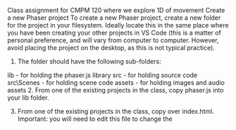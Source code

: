 Class assignment for CMPM 120 where we explore 1D of movement
Create a new Phaser project
To create a new Phaser project, create a new folder for the project in your filesystem. Ideally locate this in the same place where you have been creating your other projects in VS Code (this is a matter of personal preference, and will vary from computer to computer. However, avoid placing the project on the desktop, as this is not typical practice).

1. The folder should have the following sub-folders:

lib - for holding the phaser.js library
src - for holding source code
src\Scenes - for holding scene code
assets - for holding images and audio assets
2. From one of the existing projects in the class, copy phaser.js into your lib folder.

3. From one of the existing projects in the class, copy over index.html. Important: you will need to edit this file to change the <script> tags to bring in the Javascript code for your scenes.

4. From one of the existing projects in the class, copy over main.js. Important: you will need to edit this file to change the game configuration object to have the correct scene class.

5. Now, open up the project in Visual Studio Code. Create a new "README.md" file and add a brief description of your project ("Class assignment for CMPM 120 where we explore 1D of movement")

6. Create a new scene class to hold the 1D movement scene. Put in your Phaser scene class template code (class name, constructor, preload, create, update). Make sure the constructor calls super('sceneName'); // 'SceneName' will vary by project, use the name from your project

7. Go back into index.html and add the scene class .js file into the <script> tag. Also change the <title> tag.

8. Go back into main.js and add the scene class name into the game config object.

Checklist:

Please verify all of these items! Missing any of these will cause an error.

phaser.js is in lib
main.js is in src
your new scene class is in src/Scenes
index.html has a script tag which loads this scene class (use the screen class' filename here)
the game config object in main.js has the name of the scene class (use the class name here, not the filename)
the scene class constructor calls super('sceneName')
No, really, verify each of these items, ok?

Once you are done, try running it in Live Server. Nothing should be visible on screen, but there should also not be any errors in the console. Try adding a console.log to your update() and create() methods in the scene if you are wondering if your scene has actually loaded.

Create your 1D Movement Avatar
For this part of the project, you need to identify a player avatar from one of the Kenny AssetsLinks to an external site. projects, and then make it move back and forth along the bottom of the screen. There are a few parts to this:

Find the avatar image asset. You can choose any player avatar-like asset from any of the 2D Kenny Asset packs. If you don't have a strong preference, use one of the player avatars from the Scribble Platformer pack. Links to an external site.
Place the avatar image into the assets folder.
Repeat this process for an art asset that the player will emit (could be a bullet, a heart, flower, etc.)
In main.js, add the following to the game configuration object:
fps: { forceSetTimeOut: true, target: 30 }
Add code to load the assets in preload() and create the sprites in create(). Make sure you save a binding to the created sprites, you'll need this to move them.
Create key objects in create() and then add code in update() to move the player avatar left on "A" and right on "D". 
Add code to make sure the player avatar does not go off the screen.
Run your code and verify it works!

Player, Emit!
Now make it so the player avatar emits a sprite when the space bar is pressed.

Create a key object in create() for space bar.
In update, when the space bar is pressed, the player avatar emits a sprite from the avatar. This emitted sprite should travel upwards. This can be accomplished by subtracting from the sprite's y value during every call to update() while the emitted sprite is active.
Note that the emitted sprite's x value should not change while it is in flight -- only the y value should change.

THANK YOU
